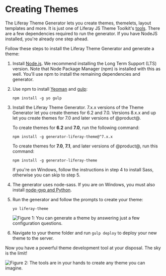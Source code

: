 # Creating Themes [](id=creating-themes)

The Liferay Theme Generator lets you create themes, themelets, layout templates 
and more. It is just one of Liferay JS Theme Toolkit's 
[tools](https://github.com/liferay/liferay-themes-sdk/tree/master/packages). 
There are a few dependencies required to run the generator. If you have NodeJS 
installed, you're already one step ahead. 

Follow these steps to install the Liferay Theme Generator and generate a theme:

1.  Install [Node.js](http://nodejs.org/). We recommend installing the Long Term 
    Support (LTS) version. Note that Node Package Manager (npm) is installed 
    with this as well. You'll use npm to install the remaining dependencies and 
    generator. 

2.  Use npm to install 
    [Yeoman](http://yeoman.io/) 
    and 
    [gulp](https://gulpjs.com/):

        npm install -g yo gulp

3.  Install the Liferay Theme Generator. 7.x.x versions of the Theme Generator 
    let you create themes for 6.2 and 7.0. Versions 8.x.x and up let you create 
    themes for 7.0 and later versions of @product@.

    To create themes for **6.2** and **7.0**, run the following command:

        npm install -g generator-liferay-theme@^7.x.x
    
    To create themes for **7.0**, **7.1**, and later versions of @product@, run 
    this command:
    
        npm install -g generator-liferay-theme
   
    If you're on Windows, follow the instructions in step 4 to install Sass, 
    otherwise you can skip to step 5.

4.  The generator uses node-sass. If you are on Windows, you must also install 
    [node-gyp and Python](https://github.com/nodejs/node-gyp#installation).

5.  Run the generator and follow the prompts to create your theme:

        yo liferay-theme

    ![Figure 1: You can generate a theme by answering just a few configuration questions.](../../../../images/theme-generator-theme-prompt.png)

6.  Navigate to your theme folder and run `gulp deploy` to deploy your new theme 
    to the server.
 
Now you have a powerful theme development tool at your disposal. The sky is the 
limit!

![Figure 2: The tools are in your hands to create any theme you can imagine.](../../../../images/theme-generator-theme-example.png)
